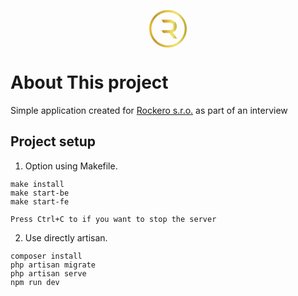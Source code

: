 <p align="center"><a href="https://laravel.com" target="_blank"><svg xmlns="http://www.w3.org/2000/svg" class="relative" width="60" height="60" viewBox="0 0 60 60">
    <defs>
        <linearGradient id="a" x1="19.2" x2="44.41" y1="30.6" y2="30.6" gradientUnits="userSpaceOnUse">
            <stop offset="0" stop-color="#f0c837"></stop>
            <stop offset=".13" stop-color="#c09632"></stop>
            <stop offset=".67" stop-color="#f6e05b"></stop>
            <stop offset=".76" stop-color="#eee07f"></stop>
            <stop offset="1" stop-color="#b8a629"></stop>
        </linearGradient>
        <linearGradient id="b" x1="0" x2="60" y1="30" y2="30" gradientUnits="userSpaceOnUse">
            <stop offset="0" stop-color="#f0c837"></stop>
            <stop offset=".13" stop-color="#c09632"></stop>
            <stop offset=".67" stop-color="#f6e05b"></stop>
            <stop offset=".76" stop-color="#eee07f"></stop>
            <stop offset="1" stop-color="#b8a629"></stop>
        </linearGradient>
    </defs>
    <path fill="url(#a)" d="M42.287 32.098c1.075-1.628 1.615-3.572 1.615-5.831 0-2.198-.504-4.099-1.518-5.702C41.377 19 39.932 17.735 38 16.88c-1.85-.88-4.072-1.28-6.622-1.28H19.2l3.126 4.711h8.797c2.38 0 4.189.514 5.421 1.542 1.233 1.027 1.852 2.5 1.852 4.414 0 1.912-.613 3.392-1.852 4.438-1.232 1.04-3.041 1.567-5.42 1.567H19.2l3.126 4.587h9.046c.504 0 .88-.013 1.135-.044l6.01 8.785H44.4l-6.757-9.856c2.016-.798 3.564-2.018 4.644-3.646z"></path>
    <path fill="url(#b)" d="M30 3.4c7.35 0 14 2.974 18.806 7.788A26.498 26.498 0 0 1 56.594 30c0 7.35-2.974 14-7.788 18.806A26.483 26.483 0 0 1 30 56.594c-7.35 0-14-2.974-18.806-7.788A26.483 26.483 0 0 1 3.406 30c-.006-7.35 2.968-14 7.788-18.812A26.483 26.483 0 0 1 30 3.4zM0 30c0 16.57 13.43 30 30 30s30-13.43 30-30S46.57 0 30 0 0 13.43 0 30z"></path>
</svg></a></p>

# About This project

Simple application created for [Rockero s.r.o.](https://rockero.cz/) as part of an interview

## Project setup

1. Option using Makefile.
```
make install
make start-be
make start-fe
```
```Press Ctrl+C to if you want to stop the server```

2. Use directly artisan.
```
composer install
php artisan migrate
php artisan serve
npm run dev
```